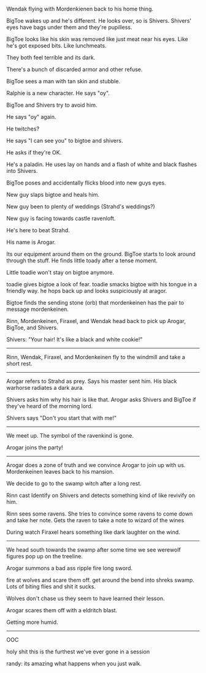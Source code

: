Wendak flying with Mordenkienen back to his home thing.

BigToe wakes up and he's different. He looks over, so is Shivers. Shivers' eyes have bags under them and they're pupilless.

BigToe looks like his skin was removed like just meat near his eyes. Like he's got exposed bits. Like lunchmeats.

They both feel terrible and its dark.

There's a bunch of discarded armor and other refuse. 

BigToe sees a man with tan skin and stubble.

Ralphie is a new character. He says "oy".

BigToe and Shivers try to avoid him. 

He says "oy" again.

He twitches?

He says "I can see you" to bigtoe and shivers.

He asks if they're OK.

He's a paladin. He uses lay on hands and a flash of white and black flashes into Shivers.

BigToe poses and accidentally flicks blood into new guys eyes.

New guy slaps bigtoe and heals him.

New guy been to plenty of weddings (Strahd's weddings?)

New guy is facing towards castle ravenloft.

He's here to beat Strahd.

His name is Arogar.

Its our equipment around them on the ground. BigToe starts to look around through the stuff. He finds little toady after a tense moment.

Little toadie won't stay on bigtoe anymore.

toadie gives bigtoe a look of fear. toadie smacks bigtoe with his tongue in a friendly way. he hops back up and looks suspiciously at aragor.

Bigtoe finds the sending stone (orb) that mordenkeinen has the pair to message mordenkeinen.

Rinn, Mordenkeinen, Firaxel, and Wendak head back to pick up Arogar, BigToe, and Shivers.

Shivers: "Your hair! It's like a black and white cookie!"

---

Rinn, Wendak, Firaxel, and Mordenkeinen fly to the windmill and take a short rest.

---

Arogar refers to Strahd as prey. Says his master sent him. His black warhorse radiates a dark aura.

Shivers asks him why his hair is like that. Arogar asks Shivers and BigToe if they've heard of the morning lord.

Shivers says "Don't you start that with me!"


---

We meet up. The symbol of the ravenkind is gone.



Arogar joins the party!

---

Arogar does a zone of truth and we convince Arogar to join up with us. Mordenkeinen leaves back to his mansion.

We decide to go to the swamp witch after a long rest.

Rinn cast Identify on Shivers and detects something kind of like revivify on him.

Rinn sees some ravens. She tries to convince some ravens to come down and take her note. Gets the raven to take a note to wizard of the wines

During watch Firaxel hears something like dark laughter on the wind. 

--- 

We head south towards the swamp after some time we see werewolf figures pop up on the treeline.

Arogar summons a bad ass ripple fire long sword.

fire at wolves and scare them off. get around the bend into shreks swamp. Lots of biting flies and shit it sucks. 

Wolves don't chase us they seem to have learned their lesson.

Arogar scares them off with a eldritch blast.

Getting more humid.

---
OOC

holy shit this is the furthest we've ever gone in a session

randy: its amazing what happens when you just walk.

